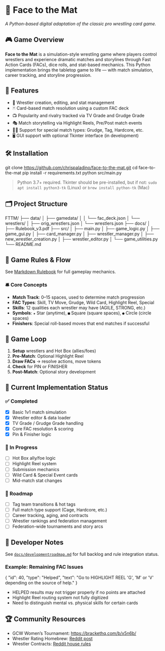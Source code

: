 # 🥊 Face to the Mat

*A Python-based digital adaptation of the classic pro wrestling card game.*

## 🎮 Game Overview

**Face to the Mat** is a simulation-style wrestling game where players control wrestlers and experience dramatic matches and storylines through Fast Action Cards (FACs), dice rolls, and stat-based mechanics. This Python implementation brings the tabletop game to life — with match simulation, career tracking, and storyline progression.

## 🚀 Features

- 🧍 Wrestler creation, editing, and stat management
- 🃏 Card-based match resolution using a custom FAC deck
- 📺 Popularity and rivalry tracked via TV Grade and Grudge Grade
- 🎭 Match storytelling via Highlight Reels, Pre/Post match events
- 🤼‍♂️ Support for special match types: Grudge, Tag, Hardcore, etc.
- 🖥️ GUI support with optional Tkinter interface (in development)

## 🛠️ Installation

git clone <https://github.com/chrispaladino/face-to-the-mat.git>
cd face-to-the-mat
pip install -r requirements.txt
python src/main.py

> Python 3.7+ required. Tkinter should be pre-installed, but if not:
> `sudo apt install python3-tk` (Linux) or `brew install python-tk` (Mac)

## 🗂 Project Structure

FTTM/
├── data/
│   ├── gamedata/
│   │   └── fac_deck.json
│   └── wrestlers/
│       ├── orig_wrestlers.json
│       └── wrestlers.json
├── docs/
│   ├── Rulebook_v3.pdf
├── src/
│   ├── main.py
│   ├── game_logic.py
│   ├── game_gui.py
│   ├── card_manager.py
│   ├── wrestler_manager.py
│   ├── new_wrestler_creation.py
│   ├── wrestler_editor.py
│   └── game_utilities.py
└── README.md

## 🧩 Game Rules & Flow

See [Markdown Rulebook](./docs/Rulebook_v4.md) for full gameplay mechanics.

### 🛎️ Core Concepts

- **Match Track**: 0–15 spaces, used to determine match progression
- **FAC Types**: Skill, TV Move, Grudge, Wild Card, Highlight Reel, Special
- **Skills**: 12 qualities each wrestler may have (AGILE, STRONG, etc.)
- **Symbols**: `★` Star (anytime), `■` Square (square spaces), `●` Circle (circle spaces)
- **Finishers**: Special roll-based moves that end matches if successful

## 🔁 Game Loop

1. **Setup** wrestlers and Hot Box (allies/foes)
2. **Pre-Match**: Optional Highlight Reel
3. **Draw FACs** → resolve actions, move tokens
4. **Check** for PIN or FINISHER
5. **Post-Match**: Optional story development

## 🧪 Current Implementation Status

### ✅ Completed

- [x] Basic 1v1 match simulation
- [x] Wrestler editor & data loader
- [x] TV Grade / Grudge Grade handling
- [x] Core FAC resolution & scoring
- [x] Pin & Finisher logic

### 🔧 In Progress

- [ ] Hot Box ally/foe logic
- [ ] Highlight Reel system
- [ ] Submission mechanics
- [ ] Wild Card & Special Event cards
- [ ] Mid-match stat changes

### 🧭 Roadmap

- [ ] Tag team transitions & hot tags
- [ ] Full match type support (Cage, Hardcore, etc.)
- [ ] Career tracking, aging, and contracts
- [ ] Wrestler rankings and federation management
- [ ] Federation-wide tournaments and story arcs

## 📝 Developer Notes

See [`docs/developmentroadmap.md`](./docs/developmentroadmap.md) for full backlog and rule integration status.

### Example: Remaining FAC Issues

{
  "id": 40,
  "type": "Helped",
  "text": "Go to HIGHLIGHT REEL 'G', 'M' or 'V' depending on the source of help."
}

- HELPED results may not trigger properly if no points are attached
- Highlight Reel routing system not fully digitized
- Need to distinguish mental vs. physical skills for certain cards

## 🏆 Community Resources

- GCW Women’s Tournament: <https://brackethq.com/b/x5n6b/>
- Wrestler Rating Homebrew: [Reddit post](https://www.reddit.com/r/FaceToTheMat/comments/noje6j/homebrew_fttm_overall_rating_based_on_attributes/)
- Wrestler Contracts: [Reddit house rules](https://www.reddit.com/r/FaceToTheMat/comments/nm9hk7/houserules_face_to_the_mat_wrestler_contracts/)
